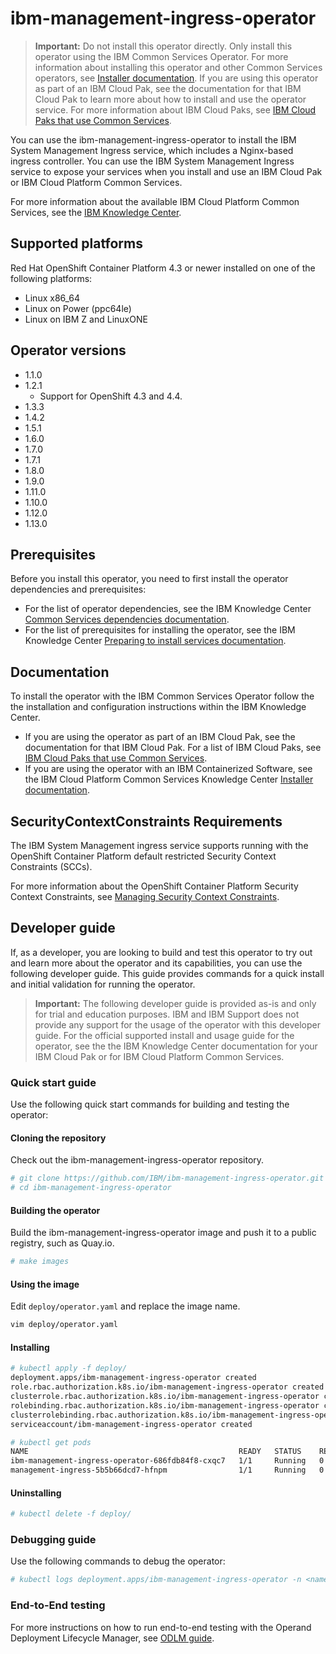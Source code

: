 # ibm-management-ingress-operator 

> **Important:** Do not install this operator directly. Only install this operator using the IBM Common Services Operator. For more information about installing this operator and other Common Services operators, see [Installer documentation](http://ibm.biz/cpcs_opinstall). If you are using this operator as part of an IBM Cloud Pak, see the documentation for that IBM Cloud Pak to learn more about how to install and use the operator service. For more information about IBM Cloud Paks, see [IBM Cloud Paks that use Common Services](http://ibm.biz/cpcs_cloudpaks).

You can use the ibm-management-ingress-operator to install the IBM System Management Ingress service, which includes a Nginx-based ingress controller. You can use the IBM System Management Ingress service to expose your services when you install and use an IBM Cloud Pak or IBM Cloud Platform Common Services.

For more information about the available IBM Cloud Platform Common Services, see the [IBM Knowledge Center](http://ibm.biz/cpcsdocs).

## Supported platforms

Red Hat OpenShift Container Platform 4.3 or newer installed on one of the following platforms:

- Linux x86_64
- Linux on Power (ppc64le)
- Linux on IBM Z and LinuxONE

## Operator versions

- 1.1.0
- 1.2.1
    - Support for OpenShift 4.3 and 4.4.
- 1.3.3
- 1.4.2
- 1.5.1
- 1.6.0
- 1.7.0
- 1.7.1
- 1.8.0
- 1.9.0
- 1.11.0
- 1.10.0
- 1.12.0
- 1.13.0

## Prerequisites

Before you install this operator, you need to first install the operator dependencies and prerequisites:

- For the list of operator dependencies, see the IBM Knowledge Center [Common Services dependencies documentation](http://ibm.biz/cpcs_opdependencies).
- For the list of prerequisites for installing the operator, see the IBM Knowledge Center [Preparing to install services documentation](http://ibm.biz/cpcs_opinstprereq).

## Documentation

To install the operator with the IBM Common Services Operator follow the the installation and configuration instructions within the IBM Knowledge Center.

- If you are using the operator as part of an IBM Cloud Pak, see the documentation for that IBM Cloud Pak. For a list of IBM Cloud Paks, see [IBM Cloud Paks that use Common Services](http://ibm.biz/cpcs_cloudpaks).
- If you are using the operator with an IBM Containerized Software, see the IBM Cloud Platform Common Services Knowledge Center [Installer documentation](http://ibm.biz/cpcs_opinstall).

## SecurityContextConstraints Requirements

The IBM System Management ingress service supports running with the OpenShift Container Platform default restricted Security Context Constraints (SCCs).

For more information about the OpenShift Container Platform Security Context Constraints, see [Managing Security Context Constraints](https://docs.openshift.com/container-platform/4.3/authentication/managing-security-context-constraints.html).

## Developer guide

If, as a developer, you are looking to build and test this operator to try out and learn more about the operator and its capabilities, you can use the following developer guide. This guide provides commands for a quick install and initial validation for running the operator.

> **Important:** The following developer guide is provided as-is and only for trial and education purposes. IBM and IBM Support does not provide any support for the usage of the operator with this developer guide. For the official supported install and usage guide for the operator, see the the IBM Knowledge Center documentation for your IBM Cloud Pak or for IBM Cloud Platform Common Services.

### Quick start guide

Use the following quick start commands for building and testing the operator:

#### Cloning the repository

Check out the ibm-management-ingress-operator repository.

```bash
# git clone https://github.com/IBM/ibm-management-ingress-operator.git
# cd ibm-management-ingress-operator
```

#### Building the operator

Build the ibm-management-ingress-operator image and push it to a public registry, such as Quay.io.

```bash
# make images
```

#### Using the image

Edit `deploy/operator.yaml` and replace the image name.

```bash
vim deploy/operator.yaml
```

#### Installing

```bash
# kubectl apply -f deploy/
deployment.apps/ibm-management-ingress-operator created
role.rbac.authorization.k8s.io/ibm-management-ingress-operator created
clusterrole.rbac.authorization.k8s.io/ibm-management-ingress-operator created
rolebinding.rbac.authorization.k8s.io/ibm-management-ingress-operator created
clusterrolebinding.rbac.authorization.k8s.io/ibm-management-ingress-operator created
serviceaccount/ibm-management-ingress-operator created
```

```bash
# kubectl get pods
NAME                                               READY   STATUS    RESTARTS   AGE
ibm-management-ingress-operator-686fdb84f8-cxqc7   1/1     Running   0          62s
management-ingress-5b5b66dcd7-hfnpm                1/1     Running   0          33s
```

#### Uninstalling

```bash
# kubectl delete -f deploy/
```

### Debugging guide

Use the following commands to debug the operator:

```bash
# kubectl logs deployment.apps/ibm-management-ingress-operator -n <namespace>
```

### End-to-End testing

For more instructions on how to run end-to-end testing with the Operand Deployment Lifecycle Manager, see [ODLM guide](https://github.com/IBM/operand-deployment-lifecycle-manager/blob/master/docs/install/common-service-integration.md#end-to-end-test).
